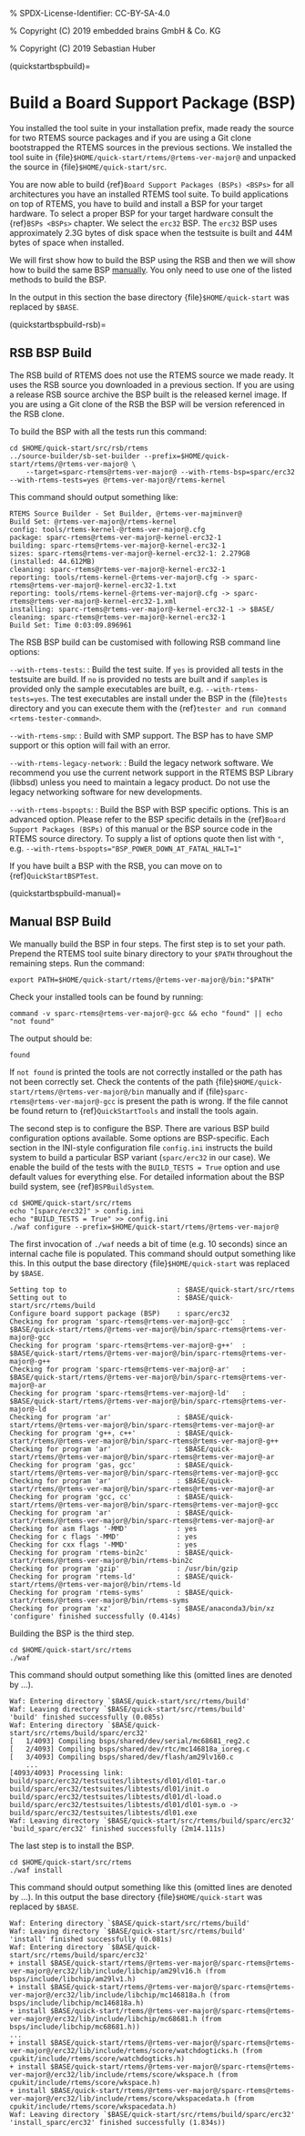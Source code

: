 % SPDX-License-Identifier: CC-BY-SA-4.0

% Copyright (C) 2019 embedded brains GmbH & Co. KG

% Copyright (C) 2019 Sebastian Huber

(quickstartbspbuild)=

# Build a Board Support Package (BSP)

You installed the tool suite in your installation prefix, made ready the source
for two RTEMS source packages and if you are using a Git clone bootstrapped the
RTEMS sources in the previous sections. We installed the tool suite in
{file}`$HOME/quick-start/rtems/@rtems-ver-major@` and unpacked the source in
{file}`$HOME/quick-start/src`.

You are now able to build {ref}`Board Support Packages (BSPs) <BSPs>` for all
architectures you have an installed RTEMS tool suite. To build applications on
top of RTEMS, you have to build and install a BSP for your target hardware. To
select a proper BSP for your target hardware consult the {ref}`BSPs <BSPs>`
chapter. We select the `erc32` BSP. The `erc32` BSP uses approximately 2.3G
bytes of disk space when the testsuite is built and 44M bytes of space when
installed.

We will first show how to build the BSP using the RSB and then we will show how
to build the same BSP [manually](QuickStartBSPBuild_Manual). You only need to
use one of the listed methods to build the BSP.

In the output in this section the base directory {file}`$HOME/quick-start` was
replaced by `$BASE`.

(quickstartbspbuild-rsb)=

## RSB BSP Build

The RSB build of RTEMS does not use the RTEMS source we made ready. It uses the
RSB source you downloaded in a previous section. If you are using a release RSB
source archive the BSP built is the released kernel image. If you are using a
Git clone of the RSB the BSP will be version referenced in the RSB clone.

To build the BSP with all the tests run this command:

```none
cd $HOME/quick-start/src/rsb/rtems
../source-builder/sb-set-builder --prefix=$HOME/quick-start/rtems/@rtems-ver-major@ \
    --target=sparc-rtems@rtems-ver-major@ --with-rtems-bsp=sparc/erc32 --with-rtems-tests=yes @rtems-ver-major@/rtems-kernel
```

This command should output something like:

```none
RTEMS Source Builder - Set Builder, @rtems-ver-majminver@
Build Set: @rtems-ver-major@/rtems-kernel
config: tools/rtems-kernel-@rtems-ver-major@.cfg
package: sparc-rtems@rtems-ver-major@-kernel-erc32-1
building: sparc-rtems@rtems-ver-major@-kernel-erc32-1
sizes: sparc-rtems@rtems-ver-major@-kernel-erc32-1: 2.279GB (installed: 44.612MB)
cleaning: sparc-rtems@rtems-ver-major@-kernel-erc32-1
reporting: tools/rtems-kernel-@rtems-ver-major@.cfg -> sparc-rtems@rtems-ver-major@-kernel-erc32-1.txt
reporting: tools/rtems-kernel-@rtems-ver-major@.cfg -> sparc-rtems@rtems-ver-major@-kernel-erc32-1.xml
installing: sparc-rtems@rtems-ver-major@-kernel-erc32-1 -> $BASE/
cleaning: sparc-rtems@rtems-ver-major@-kernel-erc32-1
Build Set: Time 0:03:09.896961
```

The RSB BSP build can be customised with following RSB command line options:

`--with-rtems-tests`:
: Build the test suite. If `yes` is provided all tests in the testsuite are
  build. If `no` is provided no tests are built and if `samples` is
  provided only the sample executables are built, e.g.
  `--with-rtems-tests=yes`. The test executables are install under the BSP
  in the {file}`tests` directory and you can execute them with the
  {ref}`tester and run command <rtems-tester-command>`.

`--with-rtems-smp`:
: Build with SMP support. The BSP has to have SMP support or this option will
  fail with an error.

`--with-rtems-legacy-network`:
: Build the legacy network software. We recommend you use the current network
  support in the RTEMS BSP Library (libbsd) unless you need to maintain a
  legacy product. Do not use the legacy networking software for new
  developments.

`--with-rtems-bspopts`:
: Build the BSP with BSP specific options. This is an advanced option. Please
  refer to the BSP specific details in the {ref}`Board Support Packages (BSPs)` of this manual or the BSP source code in the RTEMS source
  directory. To supply a list of options quote then list with `"`, e.g.
  `--with-rtems-bspopts="BSP_POWER_DOWN_AT_FATAL_HALT=1"`

If you have built a BSP with the RSB, you can move on to
{ref}`QuickStartBSPTest`.

(quickstartbspbuild-manual)=

## Manual BSP Build

We manually build the BSP in four steps. The first step is to set your path.
Prepend the RTEMS tool suite binary directory to your `$PATH` throughout the
remaining steps. Run the command:

```none
export PATH=$HOME/quick-start/rtems/@rtems-ver-major@/bin:"$PATH"
```

Check your installed tools can be found by running:

```none
command -v sparc-rtems@rtems-ver-major@-gcc && echo "found" || echo "not found"
```

The output should be:

```none
found
```

If `not found` is printed the tools are not correctly installed or the path
has not been correctly set. Check the contents of the path
{file}`$HOME/quick-start/rtems/@rtems-ver-major@/bin` manually and if
{file}`sparc-rtems@rtems-ver-major@-gcc` is present the path is wrong. If the
file cannot be found return to {ref}`QuickStartTools` and install the tools
again.

The second step is to configure the BSP. There are various BSP build
configuration options available. Some options are BSP-specific. Each section
in the INI-style configuration file `config.ini` instructs the build system to
build a particular BSP variant (`sparc/erc32` in our case). We enable the build
of the tests with the `BUILD_TESTS = True` option and use default values for
everything else. For detailed information about the BSP build system, see
{ref}`BSPBuildSystem`.

```none
cd $HOME/quick-start/src/rtems
echo "[sparc/erc32]" > config.ini
echo "BUILD_TESTS = True" >> config.ini
./waf configure --prefix=$HOME/quick-start/rtems/@rtems-ver-major@
```

The first invocation of `./waf` needs a bit of time (e.g. 10 seconds) since an
internal cache file is populated. This command should output something like
this. In this output the base directory {file}`$HOME/quick-start` was replaced
by `$BASE`.

```none
Setting top to                           : $BASE/quick-start/src/rtems
Setting out to                           : $BASE/quick-start/src/rtems/build
Configure board support package (BSP)    : sparc/erc32
Checking for program 'sparc-rtems@rtems-ver-major@-gcc'  : $BASE/quick-start/rtems/@rtems-ver-major@/bin/sparc-rtems@rtems-ver-major@-gcc
Checking for program 'sparc-rtems@rtems-ver-major@-g++'  : $BASE/quick-start/rtems/@rtems-ver-major@/bin/sparc-rtems@rtems-ver-major@-g++
Checking for program 'sparc-rtems@rtems-ver-major@-ar'   : $BASE/quick-start/rtems/@rtems-ver-major@/bin/sparc-rtems@rtems-ver-major@-ar
Checking for program 'sparc-rtems@rtems-ver-major@-ld'   : $BASE/quick-start/rtems/@rtems-ver-major@/bin/sparc-rtems@rtems-ver-major@-ld
Checking for program 'ar'                : $BASE/quick-start/rtems/@rtems-ver-major@/bin/sparc-rtems@rtems-ver-major@-ar
Checking for program 'g++, c++'          : $BASE/quick-start/rtems/@rtems-ver-major@/bin/sparc-rtems@rtems-ver-major@-g++
Checking for program 'ar'                : $BASE/quick-start/rtems/@rtems-ver-major@/bin/sparc-rtems@rtems-ver-major@-ar
Checking for program 'gas, gcc'          : $BASE/quick-start/rtems/@rtems-ver-major@/bin/sparc-rtems@rtems-ver-major@-gcc
Checking for program 'ar'                : $BASE/quick-start/rtems/@rtems-ver-major@/bin/sparc-rtems@rtems-ver-major@-ar
Checking for program 'gcc, cc'           : $BASE/quick-start/rtems/@rtems-ver-major@/bin/sparc-rtems@rtems-ver-major@-gcc
Checking for program 'ar'                : $BASE/quick-start/rtems/@rtems-ver-major@/bin/sparc-rtems@rtems-ver-major@-ar
Checking for asm flags '-MMD'            : yes
Checking for c flags '-MMD'              : yes
Checking for cxx flags '-MMD'            : yes
Checking for program 'rtems-bin2c'       : $BASE/quick-start/rtems/@rtems-ver-major@/bin/rtems-bin2c
Checking for program 'gzip'              : /usr/bin/gzip
Checking for program 'rtems-ld'          : $BASE/quick-start/rtems/@rtems-ver-major@/bin/rtems-ld
Checking for program 'rtems-syms'        : $BASE/quick-start/rtems/@rtems-ver-major@/bin/rtems-syms
Checking for program 'xz'                : $BASE/anaconda3/bin/xz
'configure' finished successfully (0.414s)
```

Building the BSP is the third step.

```none
cd $HOME/quick-start/src/rtems
./waf
```

This command should output something like this (omitted lines are denoted by
...).

```none
Waf: Entering directory `$BASE/quick-start/src/rtems/build'
Waf: Leaving directory `$BASE/quick-start/src/rtems/build'
'build' finished successfully (0.085s)
Waf: Entering directory `$BASE/quick-start/src/rtems/build/sparc/erc32'
[   1/4093] Compiling bsps/shared/dev/serial/mc68681_reg2.c
[   2/4093] Compiling bsps/shared/dev/rtc/mc146818a_ioreg.c
[   3/4093] Compiling bsps/shared/dev/flash/am29lv160.c
    ...
[4093/4093] Processing link: build/sparc/erc32/testsuites/libtests/dl01/dl01-tar.o build/sparc/erc32/testsuites/libtests/dl01/init.o build/sparc/erc32/testsuites/libtests/dl01/dl-load.o build/sparc/erc32/testsuites/libtests/dl01/dl01-sym.o -> build/sparc/erc32/testsuites/libtests/dl01.exe
Waf: Leaving directory `$BASE/quick-start/src/rtems/build/sparc/erc32'
'build_sparc/erc32' finished successfully (2m14.111s)
```

The last step is to install the BSP.

```none
cd $HOME/quick-start/src/rtems
./waf install
```

This command should output something like this (omitted lines are denoted by
...). In this output the base directory {file}`$HOME/quick-start` was replaced
by `$BASE`.

```none
Waf: Entering directory `$BASE/quick-start/src/rtems/build'
Waf: Leaving directory `$BASE/quick-start/src/rtems/build'
'install' finished successfully (0.081s)
Waf: Entering directory `$BASE/quick-start/src/rtems/build/sparc/erc32'
+ install $BASE/quick-start/rtems/@rtems-ver-major@/sparc-rtems@rtems-ver-major@/erc32/lib/include/libchip/am29lv16.h (from bsps/include/libchip/am29lv1.h)
+ install $BASE/quick-start/rtems/@rtems-ver-major@/sparc-rtems@rtems-ver-major@/erc32/lib/include/libchip/mc146818a.h (from bsps/include/libchip/mc146818a.h)
+ install $BASE/quick-start/rtems/@rtems-ver-major@/sparc-rtems@rtems-ver-major@/erc32/lib/include/libchip/mc68681.h (from bsps/include/libchip/mc68681.h))
...
+ install $BASE/quick-start/rtems/@rtems-ver-major@/sparc-rtems@rtems-ver-major@/erc32/lib/include/rtems/score/watchdogticks.h (from cpukit/include/rtems/score/watchdogticks.h)
+ install $BASE/quick-start/rtems/@rtems-ver-major@/sparc-rtems@rtems-ver-major@/erc32/lib/include/rtems/score/wkspace.h (from cpukit/include/rtems/score/wkspace.h)
+ install $BASE/quick-start/rtems/@rtems-ver-major@/sparc-rtems@rtems-ver-major@/erc32/lib/include/rtems/score/wkspacedata.h (from cpukit/include/rtems/score/wkspacedata.h)
Waf: Leaving directory `$BASE/quick-start/src/rtems/build/sparc/erc32'
'install_sparc/erc32' finished successfully (1.834s))
```

